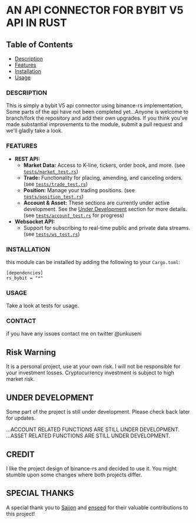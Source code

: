 # AN API CONNECTOR FOR BYBIT V5 API IN RUST

## Table of Contents

- [Description](#description)
- [Features](#features)
- [Installation](#Installation)
- [Usage](#usage)


### DESCRIPTION
This is simply a bybit V5 api connector using binance-rs implementation, Some parts of the api have not been completed yet...Anyone is welcome to branch/fork the repository and add their own upgrades. If you think you've made substantial improvements to the module, submit a pull request and we'll gladly take a look.

### FEATURES

- **REST API:**
  - **Market Data:** Access to K-line, tickers, order book, and more. (see [`tests/market_test.rs`](https://github.com/unkuseni/rs_bybit/tests/market_test.rs))
  - **Trade:** Functionality for placing, amending, and canceling orders. (see [`tests/trade_test.rs`](https://github.com/unkuseni/rs_bybit/tests/trade_test.rs))
  - **Position:** Manage your trading positions. (see [`tests/position_test.rs`](https://github.com/unkuseni/rs_bybit/tests/position_test.rs))
  - **Account & Asset:** These sections are currently under active development. See the [Under Development](#under-development) section for more details. (see [`tests/account_test.rs`](https://github.com/unkuseni/rs_bybit/tests/account_test.rs) for progress)
- **Websocket API:**
  - Support for subscribing to real-time public and private data streams. (see [`tests/ws_test.rs`](https://github.com/unkuseni/rs_bybit/tests/ws_test.rs))

### INSTALLATION

this module can be installed by adding the following to your `Cargo.toml`:

```
[dependencies]
rs_bybit = "*"

```
### USAGE  

Take a look at tests for usage.


### CONTACT
if you have any issues contact me on twitter @unkuseni


## Risk Warning

It is a personal project, use at your own risk. I will not be responsible for your investment losses.
Cryptocurrency investment is subject to high market risk.


## UNDER DEVELOPMENT
Some part of the project is still under development. Please check back later for updates. 

...ACCOUNT RELATED FUNCTIONS ARE STILL UNDER DEVELOPMENT.
...ASSET RELATED FUNCTIONS ARE STILL UNDER DEVELOPMENT.


## CREDIT

I like the project design of binance-rs and decided to use it. You might stumble upon some changes where both projects differ.

## SPECIAL THANKS

A special thank you to [Sajjon](https://github.com/Sajjon) and [enseed](https://github.com/enseed-dev) for their valuable contributions to this project!
